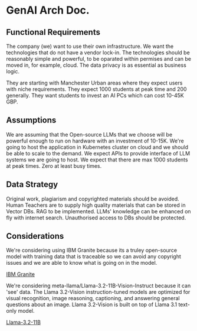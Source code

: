 # GenAI Arch Doc.

## Functional Requirements

The company (we) want to use their own infrastructure.
We want the technologies that do not have a vendor lock-in.
The technologies should be reasonably simple and powerful, to be oparated within permises and can be moved in, for example, cloud.
The data privacy is as essential as business logic.

They are starting with Manchester Urban areas where they expect users with niche requirements. They expect 1000 students at peak time and 200 generally. They want students to invest an AI PCs which can cost 10-45K GBP.

## Assumptions

We are assuming that the Open-source LLMs that we choose will be powerful enough to run on hardware with an investment of 10-15K.
We're going to host the application in Kubernetes cluster on cloud and we should be able to scale to the demand.
We expect APIs to provide interface of LLM systems we are going to host.
We expect that there are max 1000 students at peak times. Zero at least busy times.


## Data Strategy

Original work, plagiarism and copyrighted materials should be avoided.
Human Teachers are to supply high quality materials that can be stored in Vector DBs.
RAG to be implemented.
LLMs' knowledge can be enhanced on fly with internet search.
Unauthorised access to DBs should be protected.

## Considerations

We're considering using IBM Granite because its a truley open-source model with training data that is traceable so we can avoid any copyright issues and we are able to know what is going on in the model.

[IBM Granite](https://huggingface.co/ibm-granite)

We're considering meta-llama/Llama-3.2-11B-Vision-Instruct because it can 'see' data. The Llama 3.2-Vision instruction-tuned models are optimized for visual recognition, image reasoning, captioning, and answering general questions about an image. Llama 3.2-Vision is built on top of Llama 3.1 text-only model.


[Llama-3.2-11B](https://huggingface.co/meta-llama/Llama-3.2-11B-Vision-Instruct)